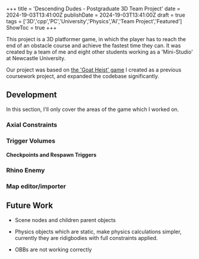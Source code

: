+++
title = 'Descending Dudes - Postgraduate 3D Team Project'
date = 2024-19-03T13:41:00Z
publishDate =  2024-19-03T13:41:00Z
draft = true
tags = ['3D','cpp','PC','University','Physics','AI','Team Project','Featured']
ShowToc = true
+++

This project is a 3D platformer game, in which the player has to reach the end of an obstacle course and achieve the fastest time they can. It was created by a team of me and eight other students working as a 'Mini-Studio' at Newcastle University.

Our project was based on [the 'Goat Heist' game](https://charliehart.dev/3d/goat-game-en/) I created as a previous coursework project, and expanded the codebase significantly.

## Development

In this section, I'll only cover the areas of the game which I worked on.

### Axial Constraints

### Trigger Volumes

#### Checkpoints and Respawn Triggers

### Rhino Enemy

### Map editor/importer

## Future Work

- Scene nodes and children parent objects

- Physics objects which are static, make physics calculations simpler, currently they are ridigbodies with full constraints applied.

- OBBs are not working correctly

### 
